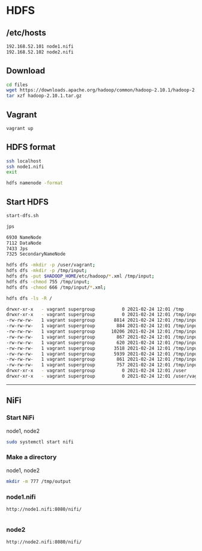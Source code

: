 # HDFS

## /etc/hosts

```bash
192.168.52.101 node1.nifi
192.168.52.102 node2.nifi
```

## Download

```bash
cd files
wget https://downloads.apache.org/hadoop/common/hadoop-2.10.1/hadoop-2.10.1.tar.gz
tar xzf hadoop-2.10.1.tar.gz
```

## Vagrant

```bash
vagrant up
```

## HDFS format

```bash
ssh localhost
ssh node1.nifi
exit

hdfs namenode -format
```

## Start HDFS

```bash
start-dfs.sh
```

```bash
jps

6930 NameNode
7112 DataNode
7433 Jps
7325 SecondaryNameNode
```

```bash
hdfs dfs -mkdir -p /user/vagrant;
hdfs dfs -mkdir -p /tmp/input;
hdfs dfs -put $HADOOP_HOME/etc/hadoop/*.xml /tmp/input;
hdfs dfs -chmod 755 /tmp/input;
hdfs dfs -chmod 666 /tmp/input/*.xml;
```

```bash
hdfs dfs -ls -R /

drwxr-xr-x   - vagrant supergroup          0 2021-02-24 12:01 /tmp
drwxr-xr-x   - vagrant supergroup          0 2021-02-24 12:01 /tmp/input
-rw-rw-rw-   1 vagrant supergroup       8814 2021-02-24 12:01 /tmp/input/capacity-scheduler.xml
-rw-rw-rw-   1 vagrant supergroup        884 2021-02-24 12:01 /tmp/input/core-site.xml
-rw-rw-rw-   1 vagrant supergroup      10206 2021-02-24 12:01 /tmp/input/hadoop-policy.xml
-rw-rw-rw-   1 vagrant supergroup        867 2021-02-24 12:01 /tmp/input/hdfs-site.xml
-rw-rw-rw-   1 vagrant supergroup        620 2021-02-24 12:01 /tmp/input/httpfs-site.xml
-rw-rw-rw-   1 vagrant supergroup       3518 2021-02-24 12:01 /tmp/input/kms-acls.xml
-rw-rw-rw-   1 vagrant supergroup       5939 2021-02-24 12:01 /tmp/input/kms-site.xml
-rw-rw-rw-   1 vagrant supergroup        861 2021-02-24 12:01 /tmp/input/mapred-site.xml
-rw-rw-rw-   1 vagrant supergroup        757 2021-02-24 12:01 /tmp/input/yarn-site.xml
drwxr-xr-x   - vagrant supergroup          0 2021-02-24 12:01 /user
drwxr-xr-x   - vagrant supergroup          0 2021-02-24 12:01 /user/vagrant
```

---

## NiFi

### Start NiFi

node1, node2

```bash
sudo systemctl start nifi
```

### Make a directory

node1, node2

```bash
mkdir -m 777 /tmp/output
```

### node1.nifi

`http://node1.nifi:8080/nifi/`

![]()

### node2

`http://node2.nifi:8080/nifi/`

![]()
